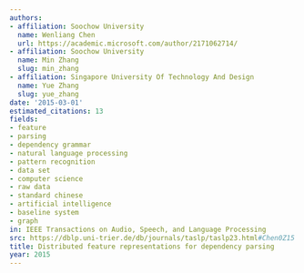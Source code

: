 ```yaml
---
authors:
- affiliation: Soochow University
  name: Wenliang Chen
  url: https://academic.microsoft.com/author/2171062714/
- affiliation: Soochow University
  name: Min Zhang
  slug: min_zhang
- affiliation: Singapore University Of Technology And Design
  name: Yue Zhang
  slug: yue_zhang
date: '2015-03-01'
estimated_citations: 13
fields:
- feature
- parsing
- dependency grammar
- natural language processing
- pattern recognition
- data set
- computer science
- raw data
- standard chinese
- artificial intelligence
- baseline system
- graph
in: IEEE Transactions on Audio, Speech, and Language Processing
src: https://dblp.uni-trier.de/db/journals/taslp/taslp23.html#Chen0Z15
title: Distributed feature representations for dependency parsing
year: 2015
---
```

